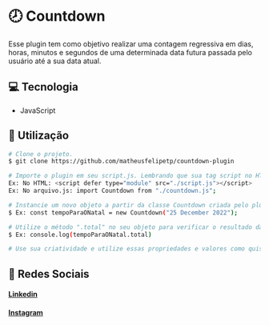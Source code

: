 # 🕗 Countdown
Esse plugin tem como objetivo realizar uma contagem regressiva em dias, horas, minutos e segundos de uma determinada data futura passada pelo usuário até a sua data atual.

## 💻 Tecnologia
- JavaScript

## 🔨 Utilização
```bash
# Clone o projeto.
$ git clone https://github.com/matheusfelipetp/countdown-plugin

# Importe o plugin em seu script.js. Lembrando que sua tag script no HTML precisa estar com o atributo "type = module".
Ex: No HTML: <script defer type="module" src="./script.js"></script>
Ex: No arquivo.js: import Countdown from "./countdown.js";

# Instancie um novo objeto a partir da classe Countdown criada pelo plugin, passando como parâmetro uma data futura.
$ Ex: const tempoParaONatal = new Countdown("25 December 2022");

# Utilize o método ".total" no seu objeto para verificar o resultado da contagem regressiva.
$ Ex: console.log(tempoParaONatal.total)

# Use sua criatividade e utilize essas propriedades e valores como quiser no seu projeto!
```


## 📱 Redes Sociais
#### [Linkedin](https://www.linkedin.com/in/matheusfelipetp/)

#### [Instagram](https://www.instagram.com/matheusfelipetp/)
